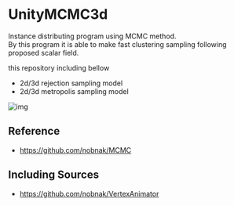 # UnityMCMC3d

Instance distributing program using MCMC method.  
By this program it is able to make fast clustering sampling following proposed scalar field.

this repository including bellow
- 2d/3d rejection sampling model
- 2d/3d metropolis sampling model

![img](mcmcCapture.gif)

## Reference

- https://github.com/nobnak/MCMC

## Including Sources

- https://github.com/nobnak/VertexAnimator